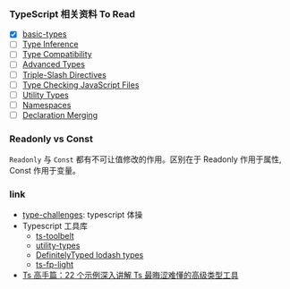 ### TypeScript 相关资料 To Read

- [x] [basic-types](https://www.typescriptlang.org/docs/handbook/basic-types.html)
- [ ] [Type Inference](https://www.typescriptlang.org/docs/handbook/type-inference.html)
- [ ] [Type Compatibility](https://www.typescriptlang.org/docs/handbook/type-compatibility.html)
- [ ] [Advanced Types](https://www.typescriptlang.org/docs/handbook/advanced-types.html)
- [ ] [Triple-Slash Directives](https://www.typescriptlang.org/docs/handbook/triple-slash-directives.html)
- [ ] [Type Checking JavaScript Files](https://www.typescriptlang.org/docs/handbook/type-checking-javascript-files.html)
- [ ] [Utility Types](https://www.typescriptlang.org/docs/handbook/utility-types.html)
- [ ] [Namespaces](https://www.typescriptlang.org/docs/handbook/namespaces.html)
- [ ] [Declaration Merging](https://www.typescriptlang.org/docs/handbook/declaration-merging.html)

### Readonly vs Const

`Readonly` 与 `Const` 都有不可让值修改的作用。区别在于 Readonly 作用于属性, Const 作用于变量。

### link

* [type-challenges](https://github.com/type-challenges/type-challenges): typescript 体操
* Typescript 工具库
  * [ts-toolbelt](https://github.com/millsp/ts-toolbelt)
  * [utility-types](https://github.com/piotrwitek/utility-types)
  * [DefinitelyTyped lodash types](https://github.com/DefinitelyTyped/DefinitelyTyped/tree/master/types/lodash)
  * [ts-fp-light](https://github.com/hacker0limbo/ts-fp-light)
* [Ts 高手篇：22 个示例深入讲解 Ts 最晦涩难懂的高级类型工具](https://juejin.cn/post/6994102811218673700)